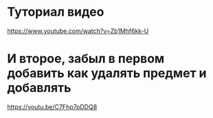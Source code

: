 # Туториал видео
https://www.youtube.com/watch?v=Zb1Mhf6kk-U
# И второе, забыл в первом добавить как удалять предмет и добавлять
https://youtu.be/C7Fhp7pDDQ8
